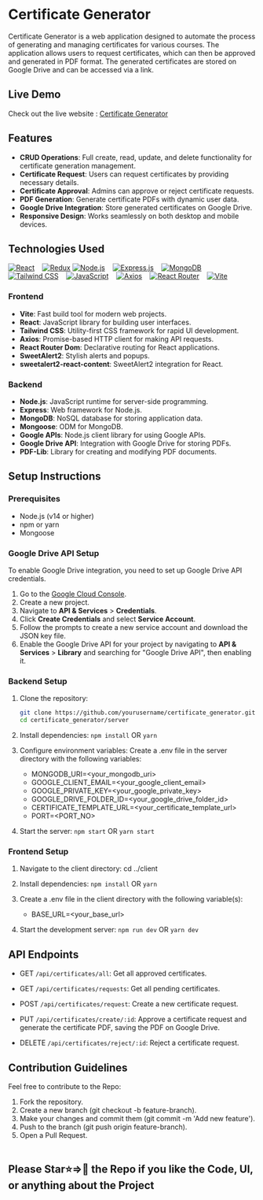 # Certificate Generator

Certificate Generator is a web application designed to automate the process of generating and managing certificates for various courses. The application allows users to request certificates, which can then be approved and generated in PDF format. The generated certificates are stored on Google Drive and can be accessed via a link.

## Live Demo

Check out the live website : [Certificate Generator](https://certificate-generator1.netlify.app)

## Features

- **CRUD Operations**: Full create, read, update, and delete functionality for certificate generation management.
- **Certificate Request**: Users can request certificates by providing necessary details.
- **Certificate Approval**: Admins can approve or reject certificate requests.
- **PDF Generation**: Generate certificate PDFs with dynamic user data.
- **Google Drive Integration**: Store generated certificates on Google Drive.
- **Responsive Design**: Works seamlessly on both desktop and mobile devices.

## Technologies Used

[![React](https://img.shields.io/badge/React-20232A?logo=react&logoColor=61DAFB)](#) &nbsp;&nbsp;
[![Redux](https://img.shields.io/badge/Redux-593D88?logo=redux&logoColor=white)](#)
[![Node.js](https://img.shields.io/badge/Node%20js-339933?logo=nodedotjs&logoColor=white)](#) &nbsp;&nbsp;
[![Express.js](https://img.shields.io/badge/Express%20js-000000?logo=express&logoColor=white)](#) &nbsp;&nbsp;
[![MongoDB](https://img.shields.io/badge/MongoDB-4EA94B?logo=mongodb&logoColor=white)](#) &nbsp;&nbsp;
[![Tailwind CSS](https://img.shields.io/badge/Tailwind_CSS-38B2AC?logo=tailwind-css&logoColor=white)](#) &nbsp;&nbsp;
[![JavaScript](https://img.shields.io/badge/JavaScript-323330?logo=javascript&logoColor=F7DF1E)](#) &nbsp;&nbsp;
[![Axios](https://img.shields.io/badge/axios-671ddf?&logo=axios&logoColor=white)](#) &nbsp;&nbsp;
[![React Router](https://img.shields.io/badge/React_Router-CA4245?logo=react-router&logoColor=white)](#) &nbsp;&nbsp;
[![Vite](https://img.shields.io/badge/Vite-B73BFE?logo=vite&logoColor=FFD62E)](#)

### Frontend

- **Vite**: Fast build tool for modern web projects.
- **React**: JavaScript library for building user interfaces.
- **Tailwind CSS**: Utility-first CSS framework for rapid UI development.
- **Axios**: Promise-based HTTP client for making API requests.
- **React Router Dom**: Declarative routing for React applications.
- **SweetAlert2**: Stylish alerts and popups.
- **sweetalert2-react-content**: SweetAlert2 integration for React.

### Backend

- **Node.js**: JavaScript runtime for server-side programming.
- **Express**: Web framework for Node.js.
- **MongoDB**: NoSQL database for storing application data.
- **Mongoose**: ODM for MongoDB.
- **Google APIs**: Node.js client library for using Google APIs.
- **Google Drive API**: Integration with Google Drive for storing PDFs.
- **PDF-Lib**: Library for creating and modifying PDF documents.

## Setup Instructions

### Prerequisites

- Node.js (v14 or higher)
- npm or yarn
- Mongoose

### Google Drive API Setup

To enable Google Drive integration, you need to set up Google Drive API credentials.

1. Go to the [Google Cloud Console](https://console.cloud.google.com/).
2. Create a new project.
3. Navigate to **API & Services** > **Credentials**.
4. Click **Create Credentials** and select **Service Account**.
5. Follow the prompts to create a new service account and download the JSON key file.
6. Enable the Google Drive API for your project by navigating to **API & Services** > **Library** and searching for "Google Drive API", then enabling it.

### Backend Setup

1. Clone the repository:

   ```bash
   git clone https://github.com/yourusername/certificate_generator.git
   cd certificate_generator/server

2. Install dependencies:
```npm install```
OR
```yarn```

3. Configure environment variables: Create a .env file in the server directory with the following variables:

   - MONGODB_URI=<your_mongodb_uri>
   - GOOGLE_CLIENT_EMAIL=<your_google_client_email>
   - GOOGLE_PRIVATE_KEY=<your_google_private_key>
   - GOOGLE_DRIVE_FOLDER_ID=<your_google_drive_folder_id>
   - CERTIFICATE_TEMPLATE_URL=<your_certificate_template_url>
   - PORT=<PORT_NO>

4. Start the server:
```npm start```
OR
```yarn start```

### Frontend Setup

1. Navigate to the client directory:
cd ../client

2. Install dependencies:
```npm install```
OR
```yarn```

3. Create a .env file in the client directory with the following variable(s):

   - BASE_URL=<your_base_url>

4. Start the development server:
```npm run dev```
OR
```yarn dev```

## API Endpoints

- GET `/api/certificates/all`: Get all approved certificates.

- GET `/api/certificates/requests`: Get all pending certificates.

- POST `/api/certificates/request`: Create a new certificate request.

- PUT `/api/certificates/create/:id`: Approve a certificate request and generate the certificate PDF, saving the PDF on Google Drive.

- DELETE `/api/certificates/reject/:id`: Reject a certificate request.

## Contribution Guidelines

Feel free to contribute to the Repo:

1. Fork the repository.
2. Create a new branch (git checkout -b feature-branch).
3. Make your changes and commit them (git commit -m 'Add new feature').
4. Push to the branch (git push origin feature-branch).
5. Open a Pull Request.
<br/><br/>

## Please Star⭐=>🌟 the Repo if you like the Code, UI, or anything about the Project
